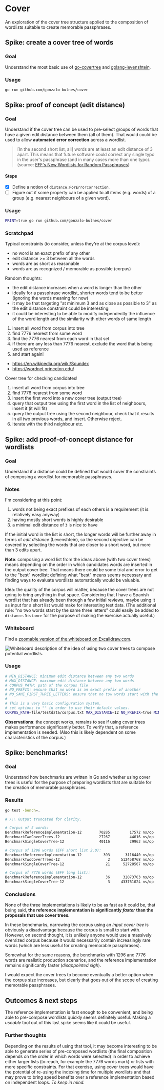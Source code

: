 Cover
=====

An exploration of the cover tree structure applied to the composition of wordlists suitable to create memorable passphrases.

Spike: create a cover tree of words
-----------------------------------

### Goal

Understand the most basic use of [go-covertree][gct] and [golang-levenshtein][gl].

  [gct]: https://github.com/mandykoh/go-covertree
  [gl]: https://github.com/texttheater/golang-levenshtein

### Usage

```sh
go run github.com/gonzalo-bulnes/cover
```

Spike: proof of concept (edit distance)
---------------------------------------

### Goal

Understand if the cover tree can be used to pre-select groups of words that have a given edit distance between them (all of them). That would could be used to allow **automated error correction** across a wordlist.

> [In the second short list, all] words are at least an edit distance of 3 apart. This means that future software could correct any single typo in the user's passphrase (and in many cases more than one typo). (source: [EFF's New Wordlists for Random Passphrases](https://www.eff.org/deeplinks/2016/07/new-wordlists-random-passphrases))

#### Steps

- [x] Define a notion of `distance.ForErrorCorrection`.
- [ ] Figure out if some property can be applied to all items (e.g. words) of a group (e.g. nearest neighbours of a given word).

### Usage

```sh
PRINT=true go run github.com/gonzalo-bulnes/cover
```

### Scratchpad

Typical constraints (to consider, unless they're at the corpus level):

- no word is an exact prefix of any other
- edit distance >= 3 between all the words
- words are as short as reasonable
- words are as recognized / memorable as possible (corpus)

Random thoughts:

- the edit distance increases when a word is longer than the other
- ideally for a passphrase wordlist, shorter words tend to be better (ignoring the words meaning for now)
- it may be that targeting "at minimum 3 and as close as possible to 3" as the edit distance constraint could be interesting
- it could be interesting to be able to modify independently the influence of the word length and the similarity with other words of same length


1. insert all word from corpus into tree
2. find 7776 nearest from some word
3. find the 7776 nearest from each word in that set
4. if there are any less than 7776 nearest, exclude the word that is being used as reference
5. and start again!

- https://en.wikipedia.org/wiki/Soundex
- https://wordnet.princeton.edu/

Cover tree for checking candidates!

1. insert all word from corpus into tree
2. find 7776 nearest from some word
3. insert the first word into a new cover tree (output tree)
4. query that output tree using the first word in the list of neighbours, insert it (it will fit)
5. query the output tree using the second neighbour, check that it results in all two previous words, and insert. Otherwise reject.
6. Iterate with the third neighbour etc.

Spike: add proof-of-concept distance for wordlists
--------------------------------------------------

### Goal

Understand if a distance could be defined that would cover the constraints of composing a wordlist for memorable passphrases.

### Notes

I'm considering at this point:

1. words not being exact prefixes of each others is a requirement (it is relatively easy anyway)
2. having mostly short words is highly desirable
3. a minimal edit distance of `3` is nice to have

If the initial word in the list is short, the longer words will be further away in terms of _edit distance_ (Levenshtein), so the second objective can be covered by selecting the words that are closer to a short word, but more than 3 edits apart.

**Note**: composing a word list from the ideas above (with two cover trees) means depending on the order in which candidates words are inserted in the output cover tree. That means there could be some trial and error to get to the "best" wordlist; defining what "best" means seems necessary and finding ways to evaluate wordlists automatically would be valuable.

Idea: the quality of the corpus will matter, because the cover trees are not going to bring anything in that space. Considering that I have a Spanish wordlist that has already been through a few initial reviews, maybe using it as input for a short list would make for interesting test data. (The additional rule: "no two words start by the same three letters" could easily be added to `distance.Distance` for the purpose of making the exercise actually useful.)

### Whiteboard

Find a [zoomable version of the whiteboard on Excalidraw.com](https://excalidraw.com/#json=5174719347163136,4eLjzfSmumg7AgVgqoVPHw).

![Whiteboard description of the idea of using two cover trees to compose potential wordlists.](./doc/a-tale-of-two-trees.png)

### Usage

```sh
# MIN_DISTANCE: minimum edit distance between any two words
# MAX_DISTANCE: maximum edit distance between any two words
# CORPUS_PATH: path of the corpus file
# NO_PREFIX: ensure that no word is an exact prefix of another
# NO_SAME_FIRST_THREE_LETTERS: ensure that no tow words start with the first three letters
#
# This is a very basic configuration system,
# set options to "" in order to use their default values.
CORPUS_PATH=file/testdata/corpus.txt MAX_DISTANCE=12 NO_PREFIX=true MIN_DISTANCE=3 NO_SAME_FIRST_THREE_LETTERS="" go run github.com/gonzalo-bulnes/cover
```

**Observations**: the concept works, remains to see if using cover trees makes performance significantly better. To verify that, a reference implementation is needed. (Also this is likely dependent on some characteristics of the corpus.)

Spike: benchmarks!
------------------

### Goal

Understand how benchmarks are written in Go and whether using cover trees is useful for the purpose of preparing wordlists that are suitable for the creation of memorable passphrases.

### Results

```sh
go test -bench=.

# /!\ Output truncated for clarity.

# Corpus of 5 words:
BenchmarkReferenceImplementation-12    	   70285	     17572 ns/op
BenchmarkTwoCoverTrees-12              	   27267	     44016 ns/op
BenchmarkSingleCoverTree-12            	   40116	     29963 ns/op

# Corpus of 1296 words (EFF short list 2.0):
BenchmarkReferenceImplementation-12    	     393	   3116440 ns/op
BenchmarkTwoCoverTrees-12              	       2	 512458768 ns/op
BenchmarkSingleCoverTree-12            	      21	  52728567 ns/op

# Corpus of 7776 words (EFF long list):
BenchmarkReferenceImplementation-12    	      36	  32073703 ns/op
BenchmarkSingleCoverTree-12    	               3	 433761024 ns/op
```

### Conclusions

None of the three implementations is likely to be as fast as it could be, that being said, **the reference implementation is significantly _faster_ than the proposals that use cover trees**.

In these benchmarks, narrowing the corpus using an _input cover tree_ is obviously a disadvantage because the corpus is small to start with. However, on second thought, it is unlikely anyone would use a massively oversized corpus because it would necessarily contain increasingly rare words (which are less useful for creating memorable passphrases).

Somewhat for the same reasons, the benchmarks with 1296 and 7776 words are realistic production scenarios, and the reference implementation remains significantly faster (_disappointed sigh_).

I would expect the cover trees to become eventually a better option when the corpus size increases, but clearly that goes out of the scope of creating memorable passphrases.

Outcomes & next steps
---------------------

The reference implementation is fast enough to be convenient, and being able to pre-compose wordlists quickly seems definitely useful. Making a _useable_ tool out of this last spike seems like it could be useful.

### Further thoughts

Depending on the results of using that tool, it may become interesting to be able to generate series of pre-composed wordlists (the final composition depends on the order in which words were selected) in order to achieve either larger lists (to reach, for example the 7776 words mark) or lists with more specific constraints. For that exercise, using cover trees would have the potential of re-using the indexing time for multiple wordlists and that may prove to bring speed benefits over a reference implementation based on independent loops. _To keep in mind._

